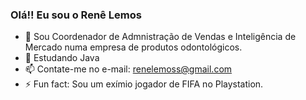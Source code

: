 ### Olá!! Eu sou o Renê Lemos

- 🔭 Sou Coordenador de Admnistração de Vendas e Inteligência de Mercado numa empresa de produtos odontológicos.
- 🌱 Estudando Java
- 📫 Contate-me no e-mail: renelemoss@gmail.com
- ⚡ Fun fact: Sou um exímio jogador de FIFA no Playstation.

